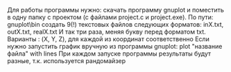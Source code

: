 Для работы программы нужно: скачать программу gnuplot и поместить в одну папку с проектом (с файлами project.c и project.exe).
По пути: gnuplot\bin создать 9(!) текстовых файлов следующих форматов:
inX.txt, outX.txt, realX.txt
И так три раза, меняя букву перед форматом txt. Варианты : (X, Y, Z), для каждой из координат соответственно
Если нужно запустить график вручную из программы gnuplot: plot "название файла" with lines
При каждом запуске программы результаты будут разные, т.к. используется рандомайзер
